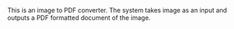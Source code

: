 This is an image to PDF converter. The system takes image as an input and outputs a PDF formatted document of the image.

